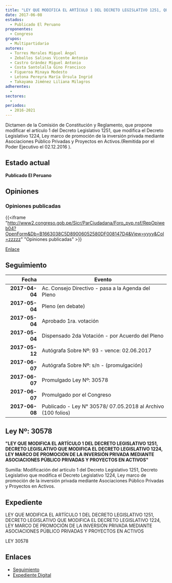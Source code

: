 ```yaml
---
title: "LEY QUE MODIFICA EL ARTÍCULO 1 DEL DECRETO LEGISLATIVO 1251, QUE MODIFICA EL DECRETO LEGISLATIVO 1224, LEY MARCO DE PROMOCIÓN DE LA INVERSIÓN PRIVADA MEDIANTE ASOCIACIONES PÚBLICO PRIVADAS Y PROYECTOS EN ACTIVOS"
date: 2017-06-08
estados: 
  - Publicado El Peruano
proponentes: 
  - Congreso
grupos: 
  - Multipartidario
autores: 
  - Torres Morales Miguel Ángel
  - Zeballos Salinas Vicente Antonio
  - Castro Grández Miguel Antonio
  - Costa Santolalla Gino Francisco
  - Figueroa Minaya Modesto
  - Letona Pereyra María Úrsula Ingrid
  - Takayama Jiménez Liliana Milagros
adherentes: 
  - 
sectores: 
  - 
periodos: 
  - 2016-2021
---
```


Dictamen de la Comisión de Constitución y Reglamento, que propone modificar el artículo 1 del Decreto Legislativo 1251, que modifica el Decreto Legislativo 1224, Ley marco de promoción de la inversión privada mediante Asociaciones Público Privadas y Proyectos en Activos.(Remitida por el Poder Ejecutivo el 02.12.2016 ).


## Estado actual

**Publicado El Peruano**

## Opiniones

### Opiniones publicadas

{{<iframe "http://www2.congreso.gob.pe/Sicr/ParCiudadana/Foro_pvp.nsf/RepOpiweb04?OpenForm&Db=B1663038C5D89006052580DF008147D4&View=yyyy&Col=zzzzz" "Opiniones publicadas" >}}

[Enlace](http://www2.congreso.gob.pe/Sicr/ParCiudadana/Foro_pvp.nsf/RepOpiweb04?OpenForm&Db=B1663038C5D89006052580DF008147D4&View=yyyy&Col=zzzzz)

## Seguimiento

| Fecha | Evento |
|------:|--------|
| **2017-04-04** | Ac. Consejo Directivo - pasa a la Agenda del Pleno|
| **2017-05-04** | Pleno (en debate)|
| **2017-05-04** | Aprobado 1ra. votación|
| **2017-05-04** | Dispensado 2da Votación - por Acuerdo del Pleno|
| **2017-05-12** | Autógrafa Sobre Nº: 93 - vence: 02.06.2017|
| **2017-06-07** | Autógrafa Sobre Nº: s/n - (promulgación)|
| **2017-06-07** | Promulgado Ley Nº: 30578|
| **2017-06-07** | Promulgado por el Congreso|
| **2017-06-08** | Publicado - Ley N° 30578/ 07.05.2018 al Archivo (100 folios)|

## Ley Nº: 30578

**"LEY QUE MODIFICA EL ARTÍCULO 1 DEL DECRETO LEGISLATIVO 1251, DECRETO LEGISLATIVO QUE MODIFICA EL DECRETO LEGISLATIVO 1224, LEY MARCO DE PROMOCIÓN DE LA INVERSIÓN PRIVADA MEDIANTE ASOCIACIONES PÚBLICO PRIVADAS Y PROYECTOS EN ACTIVOS"**

Sumilla: Modificación del artículo 1 del Decreto Legislativo 1251, Decreto Legislativo que modifica el Decreto Legislativo 1224, Ley marco de promoción de la inversión privada mediante Asociaciones Público Privadas y Proyectos en Activos.


## Expediente

LEY QUE MODIFICA EL ARTÍCULO 1 DEL DECRETO LEGISLATIVO 1251, DECRETO LEGISLATIVO QUE MODIFICA EL DECRETO LEGISLATIVO 1224, LEY MARCO DE PROMOCIÓN DE LA INVERSIÓN PRIVADA MEDIANTE ASOCIACIONES PÚBLICO PRIVADAS Y PROYECTOS EN ACTIVOS

LEY 30578


## Enlaces 

- [Seguimiento](http://www2.congreso.gob.pe/Sicr/TraDocEstProc/CLProLey2016.nsf/f7fff46988ca05b1052578e100829cc7/26be19517e9b35d9052580df006dffc1?OpenDocument)
- [Expediente Digital](http://www2.congreso.gob.pehttp://www2.congreso.gob.pe/Sicr/TraDocEstProc/CLProLey2016.nsf/f7fff46988ca05b1052578e100829cc7/26be19517e9b35d9052580df006dffc1?OpenDocument&Click=05257FB7005EB655.eb71d0cf91d8294e05256cdf006b5706/$Body/0.1C6C)
